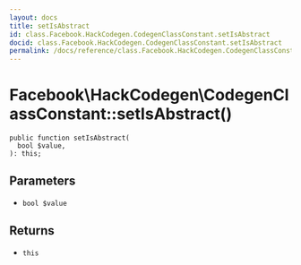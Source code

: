 ```yaml
---
layout: docs
title: setIsAbstract
id: class.Facebook.HackCodegen.CodegenClassConstant.setIsAbstract
docid: class.Facebook.HackCodegen.CodegenClassConstant.setIsAbstract
permalink: /docs/reference/class.Facebook.HackCodegen.CodegenClassConstant.setIsAbstract/
---
```

# Facebook\\HackCodegen\\CodegenClassConstant::setIsAbstract()




``` Hack
public function setIsAbstract(
  bool $value,
): this;
```




## Parameters




+ ` bool $value `




## Returns




* ` this `